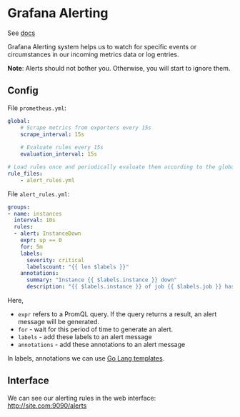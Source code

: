 # Grafana Alerting

See [docs](https://grafana.com/docs/grafana/latest/alerting/)

Grafana Alerting system helps us to watch for specific events or circumstances in our incoming metrics data or log entries.

**Note**: Alerts should not bother you. Otherwise, you will start to ignore them.

## Config

File `prometheus.yml`:

```yml
global:
    # Scrape metrics from exporters every 15s
    scrape_interval: 15s
  
    # Evaluate rules every 15s
    evaluation_interval: 15s

# Load rules once and periodically evaluate them according to the global "evaluation_interval"
rule_files:
    - alert_rules.yml
```

File `alert_rules.yml`:

```yml
groups:
- name: instances
  interval: 10s
  rules:
  - alert: InstanceDown
    expr: up == 0
    for: 5m
    labels:
      severity: critical
      labelscount: "{{ len $labels }}"
    annotations:
      summary: "Instance {{ $labels.instance }} down"
      description: "{{ $labels.instance }} of job {{ $labels.job }} has been down for 5 minutes."
```

Here,

- `expr` refers to a PromQL query. If the query returns a result, an alert message will be generated.
- `for` - wait for this period of time to generate an alert.
- `labels` - add these labels to an alert message
- `annotations` - add these annotations to an alert message

In labels, annotations we can use [Go Lang templates](https://pkg.go.dev/text/template).

## Interface

We can see our alerting rules in the web interface: http://site.com:9090/alerts

